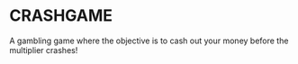 # CRASHGAME
A gambling game where the objective is to cash out your money before the multiplier crashes! 
